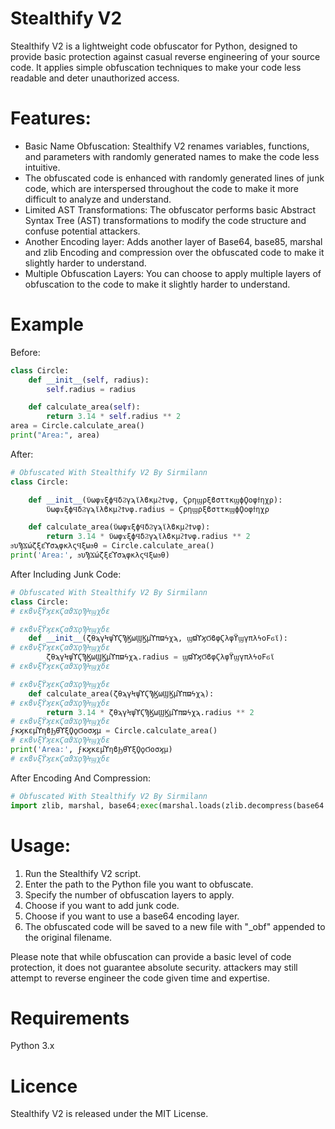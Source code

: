 # Stealthify V2

Stealthify V2 is a lightweight code obfuscator for Python, designed to provide basic protection against casual reverse engineering of your source code.
It applies simple obfuscation techniques to make your code less readable and deter unauthorized access.

# Features:
- Basic Name Obfuscation: Stealthify V2 renames variables, functions, and parameters with randomly generated names to make the code less intuitive.
- The obfuscated code is enhanced with randomly generated lines of junk code, which are interspersed throughout the code to make it more difficult to analyze and understand.
- Limited AST Transformations: The obfuscator performs basic Abstract Syntax Tree (AST) transformations to modify the code structure and confuse potential attackers.
- Another Encoding layer: Adds another layer of Base64, base85, marshal and zlib Encoding and compression over the obfuscated code to make it slightly harder to understand.
- Multiple Obfuscation Layers: You can choose to apply multiple layers of obfuscation to the code to make it slightly harder to understand.

# Example
Before:
```python
class Circle:
    def __init__(self, radius):
        self.radius = radius

    def calculate_area(self):
        return 3.14 * self.radius ** 2
area = Circle.calculate_area()
print("Area:", area)
```
After:
```python
# Obfuscated With Stealthify V2 By Sirmilann
class Circle:

    def __init__(ϋωφϫξϕϤδϨγϡϊλϐκμϩϮνφ, ϚρηϣρξϐσττκϣϕϘοφϯηχρ):
        ϋωφϫξϕϤδϨγϡϊλϐκμϩϮνφ.radius = ϚρηϣρξϐσττκϣϕϘοφϯηχρ

    def calculate_area(ϋωφϫξϕϤδϨγϡϊλϐκμϩϮνφ):
        return 3.14 * ϋωφϫξϕϤδϨγϡϊλϐκμϩϮνφ.radius ** 2
ϧυϠϪώζξεϓσϡφκλςϤξωϧθ = Circle.calculate_area()
print('Area:', ϧυϠϪώζξεϓσϡφκλςϤξωϧθ)
```
After Including Junk Code:
```python
# Obfuscated With Stealthify V2 By Sirmilann
class Circle:
# εκϐνξϔϗεκϚαϑϪϙϠϞϣχδε

# εκϐνξϔϗεκϚαϑϪϙϠϞϣχδε
    def __init__(ζθϡγϞψϓϚϠϏωϢϏμϓπϖϟχϡ, ϣϖϓϗϬϐφϚλφϔϣγπλϟοϜϭϊ):
# εκϐνξϔϗεκϚαϑϪϙϠϞϣχδε
        ζθϡγϞψϓϚϠϏωϢϏμϓπϖϟχϡ.radius = ϣϖϓϗϬϐφϚλφϔϣγπλϟοϜϭϊ
# εκϐνξϔϗεκϚαϑϪϙϠϞϣχδε

# εκϐνξϔϗεκϚαϑϪϙϠϞϣχδε
    def calculate_area(ζθϡγϞψϓϚϠϏωϢϏμϓπϖϟχϡ):
# εκϐνξϔϗεκϚαϑϪϙϠϞϣχδε
        return 3.14 * ζθϡγϞψϓϚϠϏωϢϏμϓπϖϟχϡ.radius ** 2
# εκϐνξϔϗεκϚαϑϪϙϠϞϣχδε
ϝκϗκεμϓηϐϦθϓξϘϙϬοσϗμ = Circle.calculate_area()
# εκϐνξϔϗεκϚαϑϪϙϠϞϣχδε
print('Area:', ϝκϗκεμϓηϐϦθϓξϘϙϬοσϗμ)
# εκϐνξϔϗεκϚαϑϪϙϠϞϣχδε
```
After Encoding And Compression:
```python
# Obfuscated With Stealthify V2 By Sirmilann
import zlib, marshal, base64;exec(marshal.loads(zlib.decompress(base64.b85decode(base64.b64decode('YyR+RlRPLXNXLTVHe0Q/dU5kJnFIazUhTHItQkZaaGxDfHJBck9MV2xEakNoNnshYSk7enlmUTFWeWNhVnpwTVN8NnR4PGF6SWE+dlZzRyV5dG5Nazh7VFhaRUwxOWZxPl9YLUxnUG9lUmIzPXA7RjZ5KSN0cGktIy04dn5qTzM7eGMhVlBxSlFkY2YrUG8hK0t5US1nZz5qZ0FVTENzX083NWVMR2RXTkFPP1pjPT08eiRjUW5TcXUoKEFCRUptVSU0IXRWR0hlWmx1VW0oRzJqO1QqUnB1ITh8fDxQRUZnPV9rdDA7VGpjJFN3ZF4yPWxPM2RlSEhteHEqQ29FcWc4MWB8N01mWFg9WSt0YWhGIWZ1e088ZFh4VDs7JE5Zbz8kdVdQNSMrOF5tJEFEamo2Jk1RNmRCUUxKQT1+KT14OSVAOThhOFRNQ1hDYTFaQ3dnbXdJLURueDYkfGx2US0hYA=='.encode()).decode()))))
```


# Usage:
1. Run the Stealthify V2 script.
2. Enter the path to the Python file you want to obfuscate.
4. Specify the number of obfuscation layers to apply.
5. Choose if you want to add junk code.
6. Choose if you want to use a base64 encoding layer.
7. The obfuscated code will be saved to a new file with "_obf" appended to the original filename.

Please note that while obfuscation can provide a basic level of code protection, it does not guarantee absolute security.
attackers may still attempt to reverse engineer the code given time and expertise.

# Requirements
Python 3.x

# Licence
Stealthify V2 is released under the MIT License.
